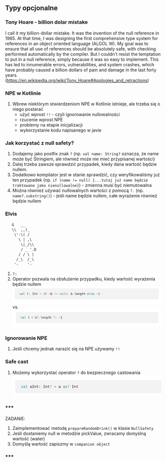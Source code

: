## Typy opcjonalne

### Tony Hoare - billion dolar mistake
I call it my billion-dollar mistake. It was the invention of the null reference in 1965. At that time, I was designing the first comprehensive type system for references in an object oriented language (ALGOL W). My goal was to ensure that all use of references should be absolutely safe, with checking performed automatically by the compiler. But I couldn't resist the temptation to put in a null reference, simply because it was so easy to implement. This has led to innumerable errors, vulnerabilities, and system crashes, which have probably caused a billion dollars of pain and damage in the last forty years. (https://en.wikipedia.org/wiki/Tony_Hoare#Apologies_and_retractions)

### NPE w Kotlinie
1. Wbrew niektórym stwierdzeniom NPE w Kotlinie istnieje, ale trzeba się o niego postarać
    - użyć wprost `!!` - czyli ignorowanie nullowalności
    - rzucenie wprost NPE
    - problemy na etapie inicjalizacji
    - wykorzystanie kodu napisanego w javie

### Jak korzystać z null safety?
1. Dodajemy jako postfix znak `?` (np. `val name: String?` oznacza, że name może być Stringiem, ale również może nie mieć przypisanej wartości)
2. Dalej trzeba zawsze sprawdzić przypadek, kiedy dana wartość będzie nullem. 
3. Dodatkowo kompilator jest w stanie sprawdzić, czy weryfikowaliśmy już ten przypadek (np. `if (name != null) {...tutaj już name będzie traktowane jako nienullowalne}`) - zmienna musi być niemutowalna
4. Można również używać nullowalnych wartości z pomocą `?.` (np. `name?.substring()`) - jeśli name będzie nullem, całe wyrażenie również będzie nullem

### Elvis
       G   __
       \\  ,,)_
        \'-\( /
          \ | ,\
           \|_/\\
           / _ '.D
          / / \ |
         /_\  /_\
        '-    '-

1. `?:`
2. Operator pozwala na obsłużenie przypadku, kiedy wartość wyrażenia będzie nullem
![img.png](img.png)
vs.
![img_1.png](img_1.png)

### Ignorowanie NPE
1. Jeśli chcemy jednak narazić się na NPE używamy `!!`

### Safe cast
1. Możemy wykorzystać operator `?` do bezpiecznego castowania
![img_2.png](img_2.png)

### ***
ZADANIE: 
1. Zaimplementować metodę `prepareRandomDrink()` w klasie `NullSafety`
2. Jeśli dostaniemy null w metodzie pickValue, zwracamy domyślną wartość (water)
3. Domyślą wartość zapiszmy w `companion object`
### ***
